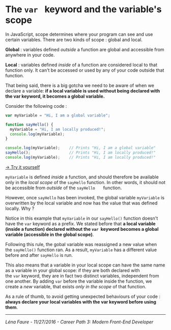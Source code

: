 # The `var ` keyword and the variable's scope

In JavaScript, scope determines where your program can see and use certain variables. There are two kinds of scope : global and local.

**Global** : variables defined *outside* a function are global and accessible from anywhere in your code.

**Local** : variables defined *inside* of a function are considered local to that function only. It can't be accessed or used by any of your code outside that function.



That being said, there is a big gotcha we need to be aware of when we declare a variable: **if a local variable is used without being declared with the var keyword, it becomes a global variable.**



Consider the following code : 

```javascript
var myVariable = "Hi, I am a global variable";

function sayHello() {
  myVariable = "Hi, I am locally produced!";
  console.log(myVariable);
}

console.log(myVariable);    // Prints "Hi, I am a global variable"
sayHello();                 // Prints "Hi, I am locally produced!"
console.log(myVariable);    // Prints "Hi, I am locally produced!"
```

[→ Try it yourself](https://jsbin.com/mowudafeju/1/edit?js,console)



`myVariable` is defined *inside* a function, and should therefore be available only in the *local scope* of the `sayHello` function. In other words, it should not be accessible from *outside* of the `sayHello   ` function.

However, once `sayHello` has been invoked, the global variable `myVariable` is overwritten by the local variable and now has the value that was defined locally. Why ?

Notice in this example that `myVariable` in our `sayHello()` function doesn't have the `var` keyword as a prefix. We stated before that **a local variable (inside a function) declared without the `var`  keyword becomes a global variable (accessible in the global scope)**.

Following this rule, the gobal variable was reassigned a new value when the `sayHello()` function ran. As a result, `myVariable` has a different value before and after `sayHello` is run.



This also means that a variable in your local scope can have the same name as a variable in your global scope: if they are both declared with the `var` keyword, they are in fact two distinct variables, independent from one another. By adding `var` before the variable inside the function, we create a *new* variable, that exists *only in the scope* of that function.



As a rule of thumb, to avoid getting unexpected behaviours of your code : **always declare your local variables with the var keyword before using them**.


---------------
*Léna Faure - 11/27/2016 - Career Path 3: Modern Front-End Developer*

